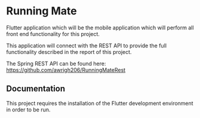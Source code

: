 # Running Mate

Flutter application which will  be the mobile application which will perform all front end functionality for this project.

This application will connect with the REST API to provide the full functionality described in the 
report of this project.

The Spring REST API can be found here: https://github.com/awrigh206/RunningMateRest

## Documentation
This project requires the installation of the Flutter development environment in order to be run.

